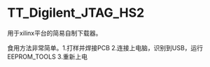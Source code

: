 # TT_Digilent_JTAG_HS2
用于xilinx平台的简易自制下载器。

食用方法非常简单。1.打样并焊接PCB 2.连接上电脑，识别到USB，运行EEPROM_TOOLS 3.重新上电
